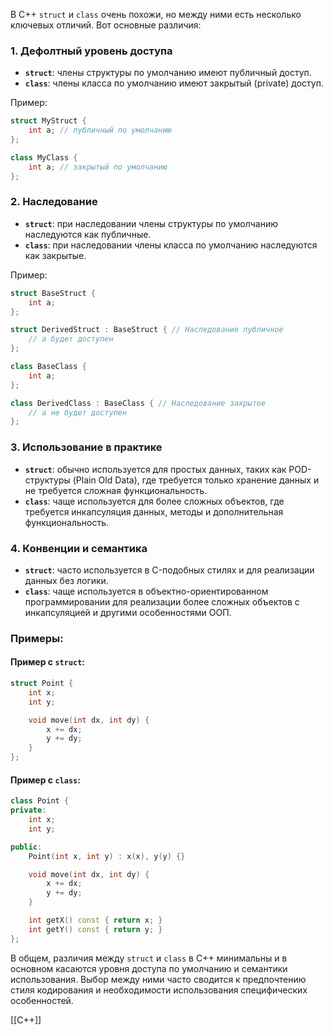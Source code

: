 В C++ `struct` и `class` очень похожи, но между ними есть несколько ключевых отличий. Вот основные различия:

### 1. Дефолтный уровень доступа

- **`struct`**: члены структуры по умолчанию имеют публичный доступ.
- **`class`**: члены класса по умолчанию имеют закрытый (private) доступ.

Пример:
```cpp
struct MyStruct {
    int a; // публичный по умолчанию
};

class MyClass {
    int a; // закрытый по умолчанию
};
```

### 2. Наследование

- **`struct`**: при наследовании члены структуры по умолчанию наследуются как публичные.
- **`class`**: при наследовании члены класса по умолчанию наследуются как закрытые.

Пример:
```cpp
struct BaseStruct {
    int a;
};

struct DerivedStruct : BaseStruct { // Наследование публичное
    // a будет доступен
};

class BaseClass {
    int a;
};

class DerivedClass : BaseClass { // Наследование закрытое
    // a не будет доступен
};
```

### 3. Использование в практике

- **`struct`**: обычно используется для простых данных, таких как POD-структуры (Plain Old Data), где требуется только хранение данных и не требуется сложная функциональность.
- **`class`**: чаще используется для более сложных объектов, где требуется инкапсуляция данных, методы и дополнительная функциональность.

### 4. Конвенции и семантика

- **`struct`**: часто используется в C-подобных стилях и для реализации данных без логики.
- **`class`**: чаще используется в объектно-ориентированном программировании для реализации более сложных объектов с инкапсуляцией и другими особенностями ООП.

### Примеры:

#### Пример с `struct`:

```cpp
struct Point {
    int x;
    int y;

    void move(int dx, int dy) {
        x += dx;
        y += dy;
    }
};
```

#### Пример с `class`:

```cpp
class Point {
private:
    int x;
    int y;

public:
    Point(int x, int y) : x(x), y(y) {}

    void move(int dx, int dy) {
        x += dx;
        y += dy;
    }

    int getX() const { return x; }
    int getY() const { return y; }
};
```

В общем, различия между `struct` и `class` в C++ минимальны и в основном касаются уровня доступа по умолчанию и семантики использования. Выбор между ними часто сводится к предпочтению стиля кодирования и необходимости использования специфических особенностей.

[[C++]]